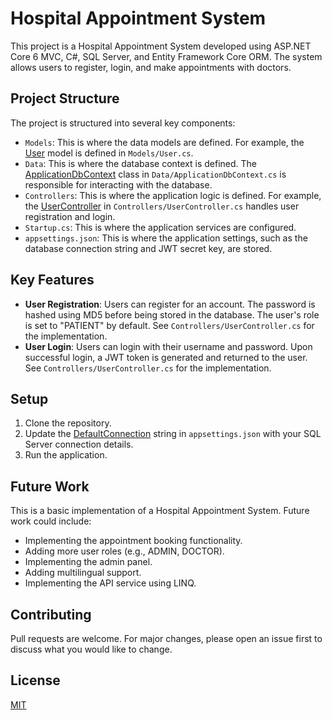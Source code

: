 # Hospital Appointment System

This project is a Hospital Appointment System developed using ASP.NET Core 6 MVC, C#, SQL Server, and Entity Framework Core ORM. The system allows users to register, login, and make appointments with doctors.

## Project Structure

The project is structured into several key components:

- `Models`: This is where the data models are defined. For example, the [User](file:///Users/ozmekik/Documents/test/aysenur/Models/User.cs#1%2C14-1%2C14) model is defined in `Models/User.cs`.
- `Data`: This is where the database context is defined. The [ApplicationDbContext](file:///Users/ozmekik/Documents/test/aysenur/Data/ApplicationDbContext.cs#1%2C14-1%2C14) class in `Data/ApplicationDbContext.cs` is responsible for interacting with the database.
- `Controllers`: This is where the application logic is defined. For example, the [UserController](file:///Users/ozmekik/Documents/test/aysenur/Controllers/UserController.cs#3%2C14-3%2C14) in `Controllers/UserController.cs` handles user registration and login.
- `Startup.cs`: This is where the application services are configured.
- `appsettings.json`: This is where the application settings, such as the database connection string and JWT secret key, are stored.

## Key Features

- **User Registration**: Users can register for an account. The password is hashed using MD5 before being stored in the database. The user's role is set to "PATIENT" by default. See `Controllers/UserController.cs` for the implementation.
- **User Login**: Users can login with their username and password. Upon successful login, a JWT token is generated and returned to the user. See `Controllers/UserController.cs` for the implementation.

## Setup

1. Clone the repository.
2. Update the [DefaultConnection](file:///Users/ozmekik/Documents/test/aysenur/Startup.cs#4%2C65-4%2C65) string in `appsettings.json` with your SQL Server connection details.
3. Run the application.

## Future Work

This is a basic implementation of a Hospital Appointment System. Future work could include:

- Implementing the appointment booking functionality.
- Adding more user roles (e.g., ADMIN, DOCTOR).
- Implementing the admin panel.
- Adding multilingual support.
- Implementing the API service using LINQ.

## Contributing

Pull requests are welcome. For major changes, please open an issue first to discuss what you would like to change.

## License

[MIT](https://choosealicense.com/licenses/mit/)